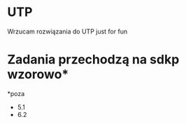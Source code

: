 # UTP
Wrzucam rozwiązania do UTP just for fun

# Zadania przechodzą na sdkp wzorowo*
*poza
- 5.1
- 6.2

